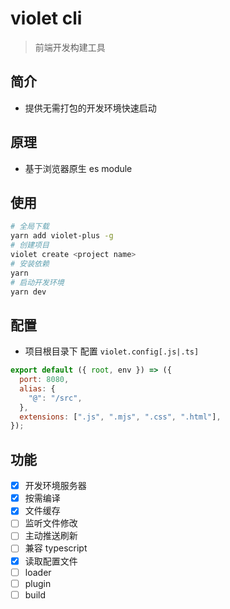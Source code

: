 # violet cli

> 前端开发构建工具

## 简介

- 提供无需打包的开发环境快速启动

## 原理

- 基于浏览器原生 es module

## 使用

```bash
# 全局下载
yarn add violet-plus -g
# 创建项目
violet create <project name>
# 安装依赖
yarn
# 启动开发环境
yarn dev
```

## 配置

- 项目根目录下 配置 `violet.config[.js|.ts]`

```js
export default ({ root, env }) => ({
  port: 8080,
  alias: {
    "@": "/src",
  },
  extensions: [".js", ".mjs", ".css", ".html"],
});
```

## 功能

- [x] 开发环境服务器
- [x] 按需编译
- [x] 文件缓存
- [ ] 监听文件修改
- [ ] 主动推送刷新
- [ ] 兼容 typescript
- [x] 读取配置文件
- [ ] loader
- [ ] plugin
- [ ] build
